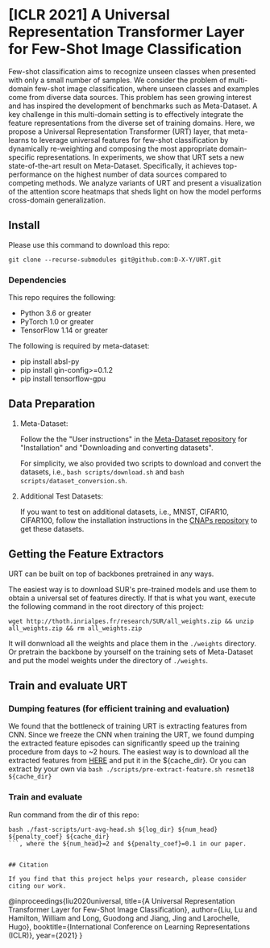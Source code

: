 # [ICLR 2021] A Universal Representation Transformer Layer for Few-Shot Image Classification

Few-shot classification aims to recognize unseen classes when presented with only a small number of samples. We consider the problem of multi-domain few-shot image classification, where unseen classes and examples come from diverse data sources. This problem has seen growing interest and has inspired the development of benchmarks such as Meta-Dataset. A key challenge in this multi-domain setting is to effectively integrate the feature representations from the diverse set of training domains. Here, we propose a Universal Representation Transformer (URT) layer, that meta-learns to leverage universal features for few-shot classification by dynamically re-weighting and composing the most appropriate domain-specific representations. In experiments, we show that URT sets a new state-of-the-art result on Meta-Dataset. Specifically, it achieves top-performance on the highest number of data sources compared to competing methods. We analyze variants of URT and present a visualization of the attention score heatmaps that sheds light on how the model performs cross-domain generalization.

## Install

Please use this command to download this repo:
```
git clone --recurse-submodules git@github.com:D-X-Y/URT.git
```

### Dependencies
This repo requires the following:
* Python 3.6 or greater
* PyTorch 1.0 or greater
* TensorFlow 1.14 or greater

The following is required by meta-dataset:
* pip install absl-py
* pip install gin-config>=0.1.2
* pip install tensorflow-gpu


## Data Preparation 
1. Meta-Dataset:

    Follow the the "User instructions" in the [Meta-Dataset repository](https://github.com/google-research/meta-dataset#user-instructions) for "Installation" and "Downloading and converting datasets".

    For simplicity, we also provided two scripts to download and convert the datasets, i.e., `bash scripts/download.sh` and `bash scripts/dataset_conversion.sh`.

2. Additional Test Datasets:

    If you want to test on additional datasets, i.e.,  MNIST, CIFAR10, CIFAR100, follow the installation instructions in the [CNAPs repository](https://github.com/cambridge-mlg/cnaps) to get these datasets.

## Getting the Feature Extractors

URT can be built on top of backbones pretrained in any ways. 

The easiest way is to download SUR's pre-trained models and use them to obtain a universal set of features directly.
If that is what you want, execute the following command in the root directory of this project:
```
wget http://thoth.inrialpes.fr/research/SUR/all_weights.zip && unzip all_weights.zip && rm all_weights.zip
```
It will donwnload all the weights and place them in the `./weights` directory.
Or pretrain the backbone by yourself on the training sets of Meta-Dataset and put the model weights under the directory of `./weights`. 


## Train and evaluate URT

### Dumping features (for efficient training and evaluation)

We found that the bottleneck of training URT is extracting features from CNN. Since we freeze the CNN when training the URT, we found dumping the extracted feature episodes can significantly speed up the training procedure from days to ~2 hours. The easiest way is to download all the extracted features from [HERE](https://drive.google.com/drive/folders/1Z3gsa4TSSiH2wTZj1Jp5bD7UEKPOVzx5?usp=sharing) and put it in the ${cache_dir}.
Or you can extract by your own via ```bash ./scripts/pre-extract-feature.sh resnet18 ${cache_dir}```

### Train and evaluate

Run command from the dir of this repo:
```
bash ./fast-scripts/urt-avg-head.sh ${log_dir} ${num_head} ${penalty_coef} ${cache_dir}
```, where the ${num_head}=2 and ${penalty_coef}=0.1 in our paper.


## Citation

If you find that this project helps your research, please consider citing our work.
```
@inproceedings{liu2020universal,
	title={A Universal Representation Transformer Layer for Few-Shot Image Classification},
	author={Liu, Lu and Hamilton, William and Long, Guodong and Jiang, Jing and Larochelle, Hugo},
	booktitle={International Conference on Learning Representations (ICLR)},
	year={2021}
}
```
